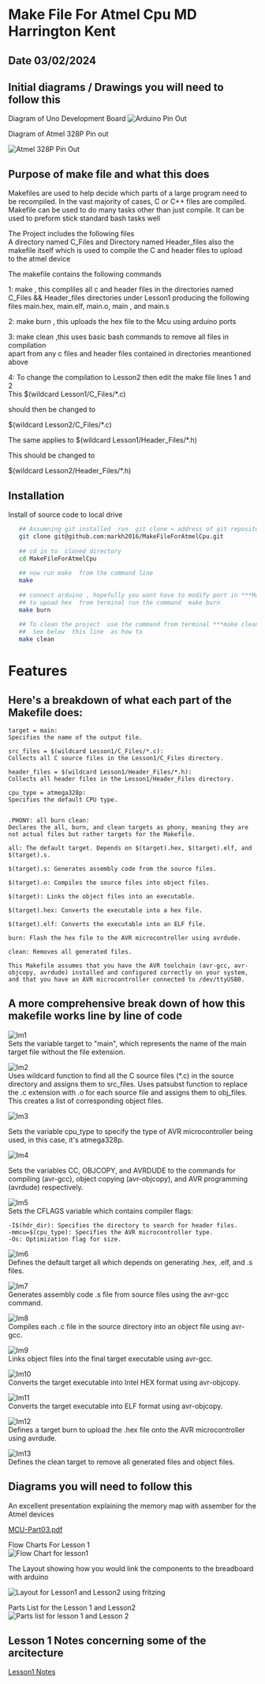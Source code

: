 
# Make File For Atmel Cpu MD Harrington Kent 
## Date 03/02/2024

## Initial  diagrams / Drawings you will need to follow this

Diagram of Uno Development Board 
![Arduino Pin Out ](Lesson1/Images/Arduino-Uno-Pin-Diagram.png)


Diagram of Atmel 328P Pin out  

![Atmel 328P Pin Out](Lesson1/Images/mainIC.png)



## Purpose of make file and what this does  
Makefiles are used to help decide which parts of a large program need to be recompiled. In the vast majority of cases, C or C++ files are compiled. Makefile  can be used to do many tasks other than just compile.  It can be used to preform stick standard bash tasks  well



The  Project includes  the following files   
A directory named C_Files and Directory named Header_files also 
the makefile  itself which is used to  compile the C  and header files to upload  
to the atmel  device 
  
The makefile  contains the following commands 

1: make  , this compliles all c  and header  files in the directories  named C_Files   && Header_files directories under Lesson1 producing the following files main.hex, main.elf, main.o, main , and main.s

2: make burn , this uploads the hex file to the Mcu using arduino ports  

3: make clean ,this uses basic  bash commands to remove all files in compilation   
apart from  any c files and header files contained in directories meantioned above 

4: To change the compilation to Lesson2  then  edit the make file lines 1 and 2  
This $(wildcard Lesson1/C_Files/*.c)  

should then be changed to   

$(wildcard Lesson2/C_Files/*.c)

The same applies to $(wildcard Lesson1/Header_Files/*.h)

This  should be changed to 

$(wildcard Lesson2/Header_Files/*.h)





## Installation

Install of source code to local drive 

```bash
   ## Assumning git installed  run  git clone < address of git repository >
   git clone git@github.com:markh2016/MakeFileForAtmelCpu.git
      
   ## cd in to  cloned directory 
   cd MakeFileForAtmelCpu
   
   ## now run make  from the command line 
   make 
   
   ## connect arduino , hopefully you wont have to modify port in ***Makefile***
   ## to upoad hex  from terminal run the command  make burn
   make burn 
   
   ## To clean the project  use the command from terminal ***make clean*** 
   ##  See below  this line  as how to 
   make clean 

```
    
# Features

## Here's a breakdown of what each part of the Makefile does:
```
target = main:   
Specifies the name of the output file.  

src_files = $(wildcard Lesson1/C_Files/*.c):   
Collects all C source files in the Lesson1/C_Files directory.  

header_files = $(wildcard Lesson1/Header_Files/*.h):   
Collects all header files in the Lesson1/Header_Files directory.

cpu_type = atmega328p:   
Specifies the default CPU type.  


.PHONY: all burn clean:   
Declares the all, burn, and clean targets as phony, meaning they are not actual files but rather targets for the Makefile.  

all: The default target. Depends on $(target).hex, $(target).elf, and $(target).s.

$(target).s: Generates assembly code from the source files.  

$(target).o: Compiles the source files into object files.  

$(target): Links the object files into an executable.

$(target).hex: Converts the executable into a hex file.

$(target).elf: Converts the executable into an ELF file.

burn: Flash the hex file to the AVR microcontroller using avrdude.

clean: Removes all generated files.

This Makefile assumes that you have the AVR toolchain (avr-gcc, avr-objcopy, avrdude) installed and configured correctly on your system, and that you have an AVR microcontroller connected to /dev/ttyUSB0.

```
## A more comprehensive break down   of how this makefile works  line by line of code 

![Im1](https://github.com/markh2016/AVR-gcc-Lessons/assets/16375330/d65e31d6-e594-4fab-8230-97c459e5d08f)  
Sets the variable target to "main", which represents the name of the main target file without the file extension.  

![Im2](https://github.com/markh2016/AVR-gcc-Lessons/assets/16375330/a00691be-1eb0-4297-9144-950918793774)  
Uses wildcard function to find all the C source files (*.c) in the source directory and assigns them to src_files.
Uses patsubst function to replace the .c extension with .o for each source file and assigns them to obj_files.  
This creates a list of corresponding object files.

![Im3](https://github.com/markh2016/AVR-gcc-Lessons/assets/16375330/475444c9-7018-4878-a242-9fc49e08b1d7)  

Sets the variable cpu_type to specify the type of AVR microcontroller being used, in this case, it's atmega328p.

![Im4](https://github.com/markh2016/AVR-gcc-Lessons/assets/16375330/cc31e52d-6927-4bc8-9cd2-579e1bd892e4)  

Sets the variables CC, OBJCOPY, and AVRDUDE to the commands for compiling (avr-gcc), object copying (avr-objcopy), 
and AVR programming (avrdude) respectively.  

![Im5](https://github.com/markh2016/AVR-gcc-Lessons/assets/16375330/8ad26606-829a-47b0-8ab2-29e157e08f0f)  
Sets the CFLAGS variable which contains compiler flags:

    -I$(hdr_dir): Specifies the directory to search for header files.
    -mmcu=$(cpu_type): Specifies the AVR microcontroller type.
    -Os: Optimization flag for size.

![Im6](https://github.com/markh2016/AVR-gcc-Lessons/assets/16375330/bb32015a-5cb4-4749-8575-3284dd1e4dac)  
Defines the default target all which depends on generating .hex, .elf, and .s files.  

![Im7](https://github.com/markh2016/AVR-gcc-Lessons/assets/16375330/5a64a26b-fcd6-4612-aae3-44232a132737)  
Generates assembly code .s file from source files using the avr-gcc command.

![Im8](https://github.com/markh2016/AVR-gcc-Lessons/assets/16375330/f1a1dcd3-4d12-4eae-ab44-b95665bd0b0a)  
Compiles each .c file in the source directory into an object file using avr-gcc.  

![Im9](https://github.com/markh2016/AVR-gcc-Lessons/assets/16375330/83a117c9-96f5-41cd-8a64-53b21c0d5b8b)  
Links object files into the final target executable using avr-gcc.  

![Im10](https://github.com/markh2016/AVR-gcc-Lessons/assets/16375330/e2589aa6-b519-483f-808f-c958e72adbb8)  
Converts the target executable into Intel HEX format using avr-objcopy.  

![Im11](https://github.com/markh2016/AVR-gcc-Lessons/assets/16375330/d421b3e0-ed27-427d-b2f8-c2b0cf83f85e)  
Converts the target executable into ELF format using avr-objcopy.  

![Im12](https://github.com/markh2016/AVR-gcc-Lessons/assets/16375330/3ba3c032-eddd-4367-848b-e7c889e351a4)  
Defines a target burn to upload the .hex file onto the AVR microcontroller using avrdude.  

![Im13](https://github.com/markh2016/AVR-gcc-Lessons/assets/16375330/6704f46c-b2f5-4e8e-98da-cc8504d6314d)  
Defines the clean target to remove all generated files and object files.

## Diagrams you will need  to follow this 
An excellent presentation  explaining the memory map with assember for the   
Atmel devices 

[MCU-Part03.pdf](https://github.com/markh2016/AVR-gcc-Lessons/files/14155371/MCU-Part03.pdf)  

Flow Charts For Lesson 1  
![Flow Chart for lesson1  ](Lesson1/Images/flowchartlesson1.png)  

The Layout showing how  you would link the components to the breadboard  with arduino

![Layout for Lesson1 and Lesson2 using fritzing](Lesson1/Images/Lesson1_Lesson2_layout.png)

Parts List for the Lesson 1 and Lesson2 
![Parts list for lesson 1 and Lesson 2 ](Lesson1/Images/PartsList.png) 

## Lesson 1 Notes concerning some of the arcitecture 

[Lesson1 Notes ](Lesson1/Notes/Lesson1.md) 




